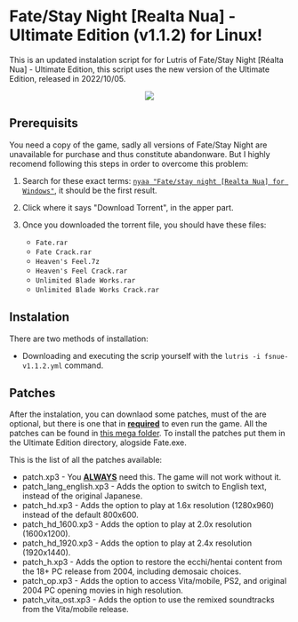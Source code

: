# Fate/Stay Night [Realta Nua] - Ultimate Edition (v1.1.2) for Linux!
This is an updated instalation script for for Lutris of Fate/Stay Night [Réalta Nua] - Ultimate Edition, this script uses the new version of the Ultimate Edition, released in 2022/10/05.

<p align="center">
  <kbd><img src="https://cdn2.steamgriddb.com/file/sgdb-cdn/thumb/617eec79885716929ff5c622e37bb463.jpg" /></kbd>
</p>


## Prerequisits
You need a copy of the game, sadly all versions of Fate/Stay Night are unavailable for purchase and thus constitute abandonware. But I highly recomend following this steps in order to overcome this problem:

  1. Search for these exact terms: [`nyaa "Fate/stay night [Realta Nua] for Windows"`](https://www.google.com/search?q=nyaa+%22Fate%2Fstay+night+%5BRealta+Nua%5D+for+Windows%22&oq=nyaa+%22Fate%2Fstay+night+%5BRealta+Nua%5D+for+Windows%22), it should be the first result.
  
  2. Click where it says "Download Torrent", in the apper part.
  
  3. Once you downloaded the torrent file, you should have these files:
      * `Fate.rar`
      * `Fate Crack.rar`
      * `Heaven's Feel.7z`
      * `Heaven's Feel Crack.rar`
      * `Unlimited Blade Works.rar`
      * `Unlimited Blade Works Crack.rar`
      
## Instalation

There are two methods of installation:
<!--   - Using the instalation script from [Lutris](https://lutris.net/games/fatestay-night/). **(recommended)** -->
   
   - Downloading and executing the scrip yourself with the `lutris -i fsnue-v1.1.2.yml` command. 

## Patches
After the instalation, you can downlaod some patches, must of the are optional, but there is one that in <ins>**required**</ins> to even run the game. All the patches can be found in [this mega folder](https://mega.nz/folder/DMsXCIoD#ubkrOC40vxEJDAslcnScow/folder/HAkkjQja). To install the patches put them in the Ultimate Edition directory, alogside Fate.exe.

This is the list of all the patches available: 
  * patch.xp3 - You <ins>**ALWAYS**</ins> need this. The game will not work without it.
  * patch_lang_english.xp3 - Adds the option to switch to English text, instead of the original Japanese.
  * patch_hd.xp3 - Adds the option to play at 1.6x resolution (1280x960) instead of the default 800x600.
  * patch_hd_1600.xp3 - Adds the option to play at 2.0x resolution (1600x1200).
  * patch_hd_1920.xp3 - Adds the option to play at 2.4x resolution (1920x1440).
  * patch_h.xp3 - Adds the option to restore the ecchi/hentai content from the 18+ PC release from 2004, including demosaic choices.
  * patch_op.xp3 - Adds the option to access Vita/mobile, PS2, and original 2004 PC opening movies in high resolution.
  * patch_vita_ost.xp3 - Adds the option to use the remixed soundtracks from the Vita/mobile release.

